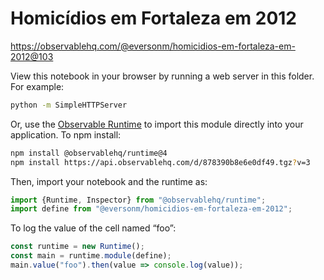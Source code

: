 # Homicídios em Fortaleza em 2012

https://observablehq.com/@eversonm/homicidios-em-fortaleza-em-2012@103

View this notebook in your browser by running a web server in this folder. For
example:

~~~sh
python -m SimpleHTTPServer
~~~

Or, use the [Observable Runtime](https://github.com/observablehq/runtime) to
import this module directly into your application. To npm install:

~~~sh
npm install @observablehq/runtime@4
npm install https://api.observablehq.com/d/878390b8e6e0df49.tgz?v=3
~~~

Then, import your notebook and the runtime as:

~~~js
import {Runtime, Inspector} from "@observablehq/runtime";
import define from "@eversonm/homicidios-em-fortaleza-em-2012";
~~~

To log the value of the cell named “foo”:

~~~js
const runtime = new Runtime();
const main = runtime.module(define);
main.value("foo").then(value => console.log(value));
~~~
